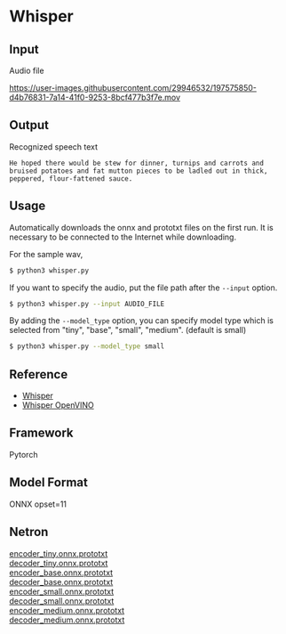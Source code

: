 # Whisper

## Input

Audio file

https://user-images.githubusercontent.com/29946532/197575850-d4b76831-7a14-41f0-9253-8bcf477b3f7e.mov

## Output

Recognized speech text
```
He hoped there would be stew for dinner, turnips and carrots and bruised potatoes and fat mutton pieces to be ladled out in thick, peppered, flour-fattened sauce.
```

## Usage
Automatically downloads the onnx and prototxt files on the first run.
It is necessary to be connected to the Internet while downloading.

For the sample wav,
```bash
$ python3 whisper.py
```

If you want to specify the audio, put the file path after the `--input` option.
```bash
$ python3 whisper.py --input AUDIO_FILE
```

By adding the `--model_type` option, you can specify model type which is selected from "tiny", "base", "small", "medium". (default is small)
```bash
$ python3 whisper.py --model_type small
```

## Reference

- [Whisper](https://github.com/openai/whisper)
- [Whisper OpenVINO](https://github.com/zhuzilin/whisper-openvino)

## Framework

Pytorch

## Model Format

ONNX opset=11

## Netron

[encoder_tiny.onnx.prototxt](https://netron.app/?url=https://storage.googleapis.com/ailia-models/whisper/encoder_tiny.onnx.prototxt)  
[decoder_tiny.onnx.prototxt](https://netron.app/?url=https://storage.googleapis.com/ailia-models/whisper/decoder_tiny.onnx.prototxt)  
[encoder_base.onnx.prototxt](https://netron.app/?url=https://storage.googleapis.com/ailia-models/whisper/encoder_base.onnx.prototxt)  
[decoder_base.onnx.prototxt](https://netron.app/?url=https://storage.googleapis.com/ailia-models/whisper/decoder_base.onnx.prototxt)  
[encoder_small.onnx.prototxt](https://netron.app/?url=https://storage.googleapis.com/ailia-models/whisper/encoder_small.onnx.prototxt)  
[decoder_small.onnx.prototxt](https://netron.app/?url=https://storage.googleapis.com/ailia-models/whisper/decoder_small.onnx.prototxt)  
[encoder_medium.onnx.prototxt](https://netron.app/?url=https://storage.googleapis.com/ailia-models/whisper/encoder_medium.onnx.prototxt)  
[decoder_medium.onnx.prototxt](https://netron.app/?url=https://storage.googleapis.com/ailia-models/whisper/decoder_medium.onnx.prototxt)

